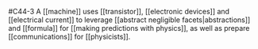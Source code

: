 #C44-3 
A [[machine]] uses [[transistor]], [[electronic devices]] and [[electrical current]] to leverage [[abstract negligible facets|abstractions]] and [[formula]] for [[making predictions with physics]], as well as prepare [[communications]] for [[physicists]].
